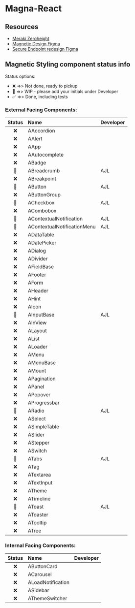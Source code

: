 # Magna-React

## Resources

- [Meraki Zeroheight](https://zeroheight.com/0a43ab5cd)
- [Magnetic Design Figma](https://www.figma.com/file/oVZWatImEIbl1c8sjdGxi0/%F0%9F%A7%B2--Magnetic-Design-Library)
- [Secure Endpoint redesign Figma](https://www.figma.com/file/lTNjbXom8zSLJljSVQ3083/Secure-Endpoint---Design-System-Audit-(EH)?node-id=0%3A1)

## Magnetic Styling component status info
Status options:
 - :x: =>> Not done, ready to pickup
 - :construction: =>> WIP - please add your initials under Developer
 - :white_check_mark: =>> Done, including tests

### External Facing Components:

|     Status     | Name                          | Developer |
|:--------------:|:------------------------------|:----------|
|      :x:       | AAccordion                    |           |
|      :x:       | AAlert                        |           |
|      :x:       | AApp                          |           |
|      :x:       | AAutocomplete                 |           |
|      :x:       | ABadge                        |           |
| :construction: | ABreadcrumb                   | AJL       |
|      :x:       | ABreakpoint                   |           |
| :construction: | AButton                       | AJL       |
|      :x:       | AButtonGroup                  |           |
| :construction: | ACheckbox                     | AJL       |
|      :x:       | ACombobox                     |           |
| :construction: | AContextualNotification       | AJL       |
| :construction: | AContextualNotificationMenu   | AJL       |
|      :x:       | ADataTable                    |           |
|      :x:       | ADatePicker                   |           |
|      :x:       | ADialog                       |           |
|      :x:       | ADivider                      |           |
|      :x:       | AFieldBase                    |           |
|      :x:       | AFooter                       |           |
|      :x:       | AForm                         |           |
|      :x:       | AHeader                       |           |
|      :x:       | AHint                         |           |
|      :x:       | AIcon                         |           |
| :construction: | AInputBase                    | AJL       |
|      :x:       | AInView                       |           |
|      :x:       | ALayout                       |           |
|      :x:       | AList                         |           |
|      :x:       | ALoader                       |           |
|      :x:       | AMenu                         |           |
|      :x:       | AMenuBase                     |           |
|      :x:       | AMount                        |           |
|      :x:       | APagination                   |           |
|      :x:       | APanel                        |           |
|      :x:       | APopover                      |           |
|      :x:       | AProgressbar                  |           |
| :construction: | ARadio                        | AJL       |
|      :x:       | ASelect                       |           |
|      :x:       | ASimpleTable                  |           |
|      :x:       | ASlider                       |           |
|      :x:       | AStepper                      |           |
|      :x:       | ASwitch                       |           |
| :construction: | ATabs                         | AJL       |
|      :x:       | ATag                          |           |
|      :x:       | ATextarea                     |           |
|      :x:       | ATextInput                    |           |
|      :x:       | ATheme                        |           |
|      :x:       | ATimeline                     |           |
| :construction: | AToast                        | AJL       |
|      :x:       | AToaster                      |           |
|      :x:       | ATooltip                      |           |
|      :x:       | ATree                         |           |

### Internal Facing Components:

|     Status     | Name               | Developer |
|:--------------:|:-------------------|:----------|
|      :x:       | AButtonCard        |           |
|      :x:       | ACarousel          |           |
|      :x:       | ALoadNotification  |           |
|      :x:       | ASidebar           |           |
|      :x:       | AThemeSwitcher     |           |
